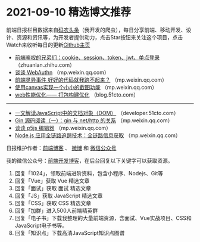 # 2021-09-10 精选博文推荐

前端日报栏目数据来自[码农头条](http://hao.caibaojian.com.cn/)（我开发的爬虫），每日分享前端、移动开发、设计、资源和资讯等，为开发者提供动力，点击Star按钮来关注这个项目，点击Watch来收听每日的更新[Github主页](https://github.com/kujian/frontendDaily)
* [前端鉴权的兄弟们：cookie、session、token、jwt、单点登录](https://zhuanlan.zhihu.com/p/281414244?hmsr=toutiao.io&utm_campaign=toutiao.io&utm_medium=toutiao.io&utm_source=toutiao.io) （zhuanlan.zhihu.com）
* [谈谈 WebAuthn](https://mp.weixin.qq.com/s/q0e0JjFyzrVKB89m7fgOXA) （mp.weixin.qq.com）
* [前端灵异事件 好好的代码就我跑不起来？](https://mp.weixin.qq.com/s?__biz=MzkwODIwMDY2OQ==&mid=2247491400&idx=1&sn=c2deeed2459816bb941d809fba8293a3) （mp.weixin.qq.com）
* [使用canvas实现一个小小的截图功能](https://mp.weixin.qq.com/s?__biz=Mzg2ODQ1OTExOA==&mid=2247493468&idx=1&sn=5d52f815fdb4131fca2eb08b851d35ee) （mp.weixin.qq.com）
* [web性能优化—— 打包构建优化](https://blog.51cto.com/u_7932852/3823826) （blog.51cto.com）

***
* [一文解读JavaScript中的文档对象（DOM）](https://developer.51cto.com/art/202109/681487.htm) （developer.51cto.com）
* [Gin 源码阅读（一）：gin 与 net/http 的关系](https://mp.weixin.qq.com/s/935NOIg4GzRsupZefwqWeA) （mp.weixin.qq.com）
* [谈谈 p5js 编辑器](https://mp.weixin.qq.com/s/WGAhSQak6-6gMQRU40aYug) （mp.weixin.qq.com）
* [Node.js 应用全链路追踪技术：全链路信息获取](https://mp.weixin.qq.com/s?__biz=MzI4NjY4MTU5Nw==&mid=2247491885&idx=1&sn=e9b2beff3401311ac45f3c2c9a366734&chksm=ebdb91bfdcac18a9353d0187b9d18d782df6350f4563af3e8121dc656d66485262dfa59242f8&token=720772349&lang=zh_CN#rd) （mp.weixin.qq.com）

日报维护作者：[前端博客](http://caibaojian.com.cn/) 、 [微博](http://weibo.com/kujian) 和 [微信公众号](https://open.weixin.qq.com/qr/code?username=caibaojian_com)

我的微信公众号：[前端开发博客](https://open.weixin.qq.com/qr/code?username=caibaojian_com)，在后台回复以下关键字可以获取资源。

1. 回复「1024」，领取前端进阶资料，包含小程序、Nodejs、Git等
2. 回复「Vue」获取 Vue 精选文章
3. 回复「面试」获取 面试 精选文章
4. 回复「JS」获取 JavaScript 精选文章
5. 回复「CSS」获取 CSS 精选文章
6. 回复「加群」进入500人前端精英群
7. 回复「电子书」下载我整理的大量前端资源，含面试、Vue实战项目、CSS和JavaScript电子书等。
8. 回复「知识点」下载高清JavaScript知识点图谱